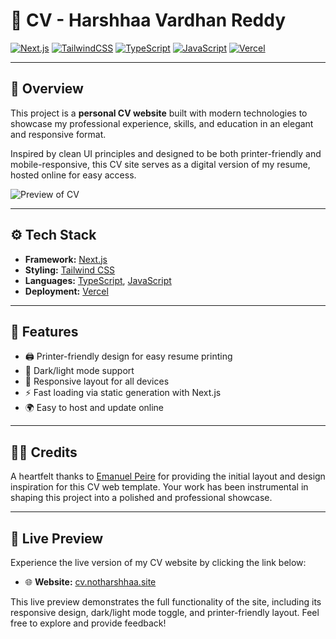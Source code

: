 # 📄 **CV - Harshhaa Vardhan Reddy**

[![Next.js](https://img.shields.io/badge/Next.js-000?style=for-the-badge&logo=nextdotjs&logoColor=white)](https://nextjs.org/)
[![TailwindCSS](https://img.shields.io/badge/TailwindCSS-06B6D4?style=for-the-badge&logo=tailwindcss&logoColor=white)](https://tailwindcss.com/)
[![TypeScript](https://img.shields.io/badge/TypeScript-3178C6?style=for-the-badge&logo=typescript&logoColor=white)](https://www.typescriptlang.org/)
[![JavaScript](https://img.shields.io/badge/JavaScript-F7DF1E?style=for-the-badge&logo=javascript&logoColor=black)](https://developer.mozilla.org/en-US/docs/Web/JavaScript)
[![Vercel](https://img.shields.io/badge/Vercel-000000?style=for-the-badge&logo=vercel&logoColor=white)](https://vercel.com)

---

## 🧾 **Overview**

This project is a **personal CV website** built with modern technologies to showcase my professional experience, skills, and education in an elegant and responsive format.

Inspired by clean UI principles and designed to be both printer-friendly and mobile-responsive, this CV site serves as a digital version of my resume, hosted online for easy access.

![Preview of CV](https://imgur.com/EbmBwai.png)

---

## ⚙️ **Tech Stack**

- **Framework:** [Next.js](https://nextjs.org)
- **Styling:** [Tailwind CSS](https://tailwindcss.com)
- **Languages:** [TypeScript](https://www.typescriptlang.org), [JavaScript](https://developer.mozilla.org/en-US/docs/Web/JavaScript)
- **Deployment:** [Vercel](https://vercel.com)

---

## 🚀 **Features**

- 🖨️ Printer-friendly design for easy resume printing
- 🌙 Dark/light mode support
- 📱 Responsive layout for all devices
- ⚡ Fast loading via static generation with Next.js
- 🌍 Easy to host and update online

---

## 🧑‍🎨 **Credits**

A heartfelt thanks to [Emanuel Peire](https://github.com/emapeire) for providing the initial layout and design inspiration for this CV web template. Your work has been instrumental in shaping this project into a polished and professional showcase.

---

## 🔗 **Live Preview**

Experience the live version of my CV website by clicking the link below:

- 🌐 **Website:** [cv.notharshhaa.site](https://cv.notharshhaa.site)

This live preview demonstrates the full functionality of the site, including its responsive design, dark/light mode toggle, and printer-friendly layout. Feel free to explore and provide feedback!
